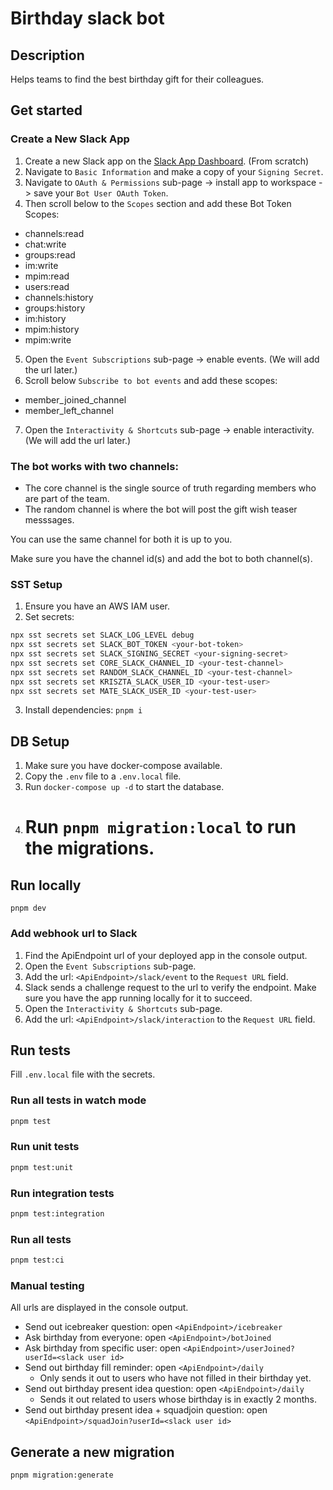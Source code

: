 # Birthday slack bot

## Description

Helps teams to find the best birthday gift for their colleagues.

## Get started

### Create a New Slack App

1. Create a new Slack app on the [Slack App Dashboard](https://api.slack.com/apps). (From scratch)
2. Navigate to `Basic Information` and make a copy of your `Signing Secret`.
3. Navigate to `OAuth & Permissions` sub-page -> install app to workspace -> save your `Bot User OAuth Token`.
4. Then scroll below to the `Scopes` section and add these Bot Token Scopes:

- channels:read
- chat:write
- groups:read
- im:write
- mpim:read
- users:read
- channels:history
- groups:history
- im:history
- mpim:history
- mpim:write

5. Open the `Event Subscriptions` sub-page -> enable events. (We will add the url later.)
6. Scroll below `Subscribe to bot events` and add these scopes:

- member_joined_channel
- member_left_channel

7. Open the `Interactivity & Shortcuts` sub-page -> enable interactivity. (We will add the url later.)

### The bot works with two channels:

- The core channel is the single source of truth regarding members who are part of the team.
- The random channel is where the bot will post the gift wish teaser messsages.

You can use the same channel for both it is up to you.

Make sure you have the channel id(s) and add the bot to both channel(s).

### SST Setup

1. Ensure you have an AWS IAM user.
2. Set secrets:

```bash
npx sst secrets set SLACK_LOG_LEVEL debug
npx sst secrets set SLACK_BOT_TOKEN <your-bot-token>
npx sst secrets set SLACK_SIGNING_SECRET <your-signing-secret>
npx sst secrets set CORE_SLACK_CHANNEL_ID <your-test-channel>
npx sst secrets set RANDOM_SLACK_CHANNEL_ID <your-test-channel>
npx sst secrets set KRISZTA_SLACK_USER_ID <your-test-user>
npx sst secrets set MATE_SLACK_USER_ID <your-test-user>
```

3. Install dependencies: `pnpm i`

## DB Setup

1. Make sure you have docker-compose available.
2. Copy the `.env` file to a `.env.local` file.
3. Run `docker-compose up -d` to start the database.
4. # Run `pnpm migration:local` to run the migrations.

## Run locally

`pnpm dev`

### Add webhook url to Slack

1. Find the ApiEndpoint url of your deployed app in the console output.
2. Open the `Event Subscriptions` sub-page.
3. Add the url: `<ApiEndpoint>/slack/event` to the `Request URL` field.
4. Slack sends a challenge request to the url to verify the endpoint. Make sure you have the app running locally for it to succeed.
5. Open the `Interactivity & Shortcuts` sub-page.
6. Add the url: `<ApiEndpoint>/slack/interaction` to the `Request URL` field.

## Run tests

Fill `.env.local` file with the secrets.

### Run all tests in watch mode

```bash
pnpm test
```

### Run unit tests

```bash
pnpm test:unit
```

### Run integration tests

```bash
pnpm test:integration
```

### Run all tests

```bash
pnpm test:ci
```

### Manual testing

All urls are displayed in the console output.

- Send out icebreaker question: open `<ApiEndpoint>/icebreaker`
- Ask birthday from everyone: open `<ApiEndpoint>/botJoined`
- Ask birthday from specific user: open `<ApiEndpoint>/userJoined?userId=<slack user id>`
- Send out birthday fill reminder: open `<ApiEndpoint>/daily`
  - Only sends it out to users who have not filled in their birthday yet.
- Send out birthday present idea question: open `<ApiEndpoint>/daily`
  - Sends it out related to users whose birthday is in exactly 2 months.
- Send out birthday present idea + squadjoin question: open `<ApiEndpoint>/squadJoin?userId=<slack user id>`

## Generate a new migration

```bash
pnpm migration:generate
```

